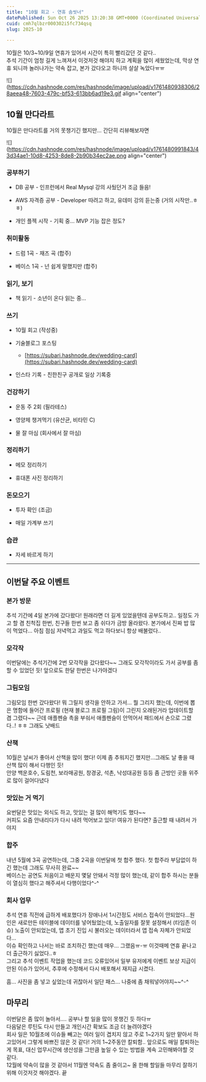 ```yaml
---
title: "10월 회고 - 연휴 솜씻너"
datePublished: Sun Oct 26 2025 13:20:38 GMT+0000 (Coordinated Universal Time)
cuid: cmh7qlbzr000302i5fc734qsq
slug: 2025-10

---
```


10월은 10/3~10/9일 연휴가 있어서 시간이 특히 빨리갔던 것 같다..  
추석 기간이 엄청 길게 느껴져서 이것저것 해야지 하고 계획을 많이 세웠었는데, 막상 연휴 되니까 놀러나가는 약속 잡고, 본가 갔다오고 하니까 살살 녹았다ㅠㅠ

![](https://cdn.hashnode.com/res/hashnode/image/upload/v1761480938306/28aeea48-7603-479c-bf53-613bb6ad19e3.gif align="center")

## 10월 만다라트

10월은 만다라트를 거의 못챙기긴 했지만… 간단히 리뷰해보자면

![](https://cdn.hashnode.com/res/hashnode/image/upload/v1761480991843/43d34ae1-10d8-4253-8de8-2b90b34ec2ae.png align="center")

### 공부하기

* DB 공부 - 인프런에서 Real Mysql 강의 사뒀던거 조금 들음!
    
* AWS 자격증 공부 - Developer 따려고 하고, 유데미 강의 듣는중 (거의 시작만..ㅎㅎ)
    
* 개인 플젝 시작 - 기획 중… MVP 기능 잡은 정도?
    

### 취미활동

* 드럼 1곡 - 재즈 곡 (합주)
    
* 베이스 1곡 - 넌 쉽게 말했지만 (합주)
    

### 읽기, 보기

* 책 읽기 - 소년이 온다 읽는 중…
    

### 쓰기

* 10월 회고 (작성중)
    
* 기술블로그 포스팅
    
    * [https://subari.hashnode.dev/wedding-card](https://subari.hashnode.dev/wedding-card)
        
* 인스타 기록 - 친한친구 공개로 일상 기록중
    

### 건강하기

* 운동 주 2회 (필라테스)
    
* 영양제 챙겨먹기 (유산균, 비타민 C)
    
* 물 잘 마심 (회사에서 잘 마심)
    

### 정리하기

* 메모 정리하기
    
* 휴대폰 사진 정리하기
    

### 돈모으기

* 투자 확인 (조금)
    
* 매일 가계부 쓰기
    

### 습관

* 자세 바르게 하기
    

---

## 이번달 주요 이벤트

### 본가 방문

추석 기간에 4일 본가에 갔다왔다! 원래라면 더 길게 있었을텐데 공부도하고.. 일정도 가고 할 겸 친척집 한번, 친구들 한번 보고 좀 쉬다가 금방 올라왔다. 본가에서 진짜 밥 많이 먹었다… 아침 점심 저녁먹고 과일도 먹고 하다보니 항상 배불렀다..

### 모각작

이번달에는 추석기간에 2번 모각작을 갔다왔다~~ 그래도 모각작이라도 가서 공부를 좀 할 수 있었던 듯! 앞으로도 한달 한번은 나가야겠다

### 그림모임

그림모임 한번 갔다왔다! 뭐 그릴지 생각을 안하고 가서… 뭘 그리지 했는데, 이번에 뽑은 명함에 들어간 프로필 (현재 블로그 프로필 그림)이 그린지 오래된거라 업데이트할 겸 그렸다~~ 근데 애플펜슬 촉을 부숴서 애플펜슬이 안먹어서 패드에서 손으로 그렸다..! ㅎㅎ 그래도 낫배드

### 산책

10월은 날씨가 좋아서 산책을 많이 했다! 이제 좀 추워지긴 했지만…그래도 날 좋을 때 산책 많이 해서 다행인 듯!  
안양 백운호수, 도림천, 보라매공원, 창경궁, 석촌, 낙성대공원 등등 좀 근방인 곳들 위주로 많이 걸어다녔다

### 맛있는 거 먹기

요번달은 맛있는 외식도 하고, 맛있는 걸 많이 해먹기도 했다~~  
커피도 요즘 안내리다가 다시 내려 먹어보고 있다! 여유가 된다면? 출근할 때 내려서 가야지

### 합주

내년 5월에 3곡 공연하는데, 그중 2곡을 이번달에 첫 합주 했다. 첫 합주라 부담없이 하긴 했는데 그래도 무사히 완료~~  
베이스는 공연도 처음이고 배운지 몇달 안돼서 걱정 많이 했는데, 같이 합주 하시는 분들이 열심히 했다고 해주셔서 다행이었다^-^

### 회사 업무

추석 연휴 직전에 급하게 배포했다가 장애나서 1시간정도 서비스 접속이 안되었다…원인은 새로만든 테이블에 데이터를 넣어뒀었는데, 노출일자를 잘못 설정해서 (타임존 이슈) 노출이 안되었는데, 앱 초기 진입 시 불러오는 데이터라서 앱 접속 자체가 안되었다…  
이슈 확인하고 나서는 바로 조치하긴 했는데 매우… 그랬음ㅠ-ㅠ 이것때메 연휴 끝나고 더 출근하기 싫었다..ㅎ  
그리고 추석 이벤트 작업을 했는데 코드 오류있어서 일부 유저에게 이벤트 보상 지급이 안된 이슈가 있어서, 추후에 수정해서 다시 배포해서 재지급 시켰다.

흠… 사진을 좀 넣고 싶었는데 귀찮아서 일단 패스… 나중에 좀 채워넣어야지~~^-^

## 마무리

이번달은 좀 많이 놀아서…. 공부나 할 일을 많이 못챙긴 듯 하다ㅠ  
다음달은 루틴도 다시 만들고 개인시간 확보도 조금 더 늘려야겠다  
회사 일은 10월초에 이슈들 빼고는 여러 일이 겹치지 않고 주로 1~2가지 일만 맡아서 하고있어서 그렇게 바쁘진 않은 것 같다! 거의 1~2주동안 칼퇴함.. 앞으로도 매일 칼퇴하는게 목표, 대신 업무시간에 생산성을 그만큼 높일 수 있는 방법을 계속 고민해봐야할 것 같다.  
12월에 약속이 많을 것 같아서 11월엔 약속도 좀 줄이고~ 올 한해 할일들 마무리 잘하기 위해 이것저것 해야겠다. 끝
